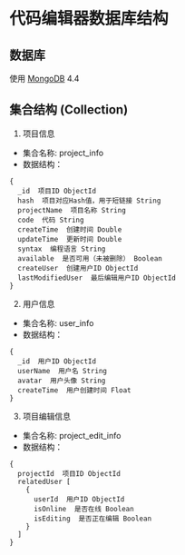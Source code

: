 # 代码编辑器数据库结构

## 数据库
使用 [MongoDB](https://www.mongodb.com/) 4.4

## 集合结构 (Collection)
1. 项目信息
  - 集合名称: project_info
  - 数据结构：
  ```
  {
    _id  项目ID ObjectId
    hash  项目对应Hash值，用于短链接 String
    projectName  项目名称 String
    code  代码 String
    createTime  创建时间 Double
    updateTime  更新时间 Double
    syntax  编程语言 String
    available  是否可用（未被删除） Boolean
    createUser  创建用户ID ObjectId
    lastModifiedUser  最后编辑用户ID ObjectId
  }
  ```

2. 用户信息
  - 集合名称: user_info
  - 数据结构：
  ```
  {
    _id  用户ID ObjectId
    userName  用户名 String
    avatar  用户头像 String
    createTime  用户创建时间 Float
  }
  ```

3. 项目编辑信息
  - 集合名称: project_edit_info
  - 数据结构：
  ```
  {
    projectId  项目ID ObjectId
    relatedUser [
      {
        userId  用户ID ObjectId
        isOnline  是否在线 Boolean
        isEditing  是否正在编辑 Boolean
      }
    ]
  }
  ```
